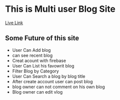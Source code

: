 # This is Multi user Blog Site

[Live Link](https://654cc546bb6aa025f8effa71--gentle-yeot-0c4163.netlify.app)

## Some Future of this site
+ User Can Add blog
+ can see recent blog
+ Creat acount with firebase 
+ User Can List his favowrit blog
+ Filter Blog by Category
+ User Can Search a blog by blog title
+ After create account user can post blog
+ blog owner can not comment on his own blog
+ Blog owner can edit vlog
